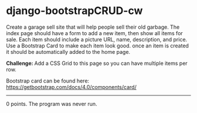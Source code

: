 # django-bootstrapCRUD-cw

Create a garage sell site that will help people sell their old garbage. The index page should have a form to add a new item, then show all items for sale. Each item should include a picture URL, name, description, and price. Use a Bootstrap Card to make each item look good. once an item is created it should be automatically added to the home page.

<strong>Challenge: </strong>
Add a CSS Grid to this page so you can have multiple items per row.

Bootstrap card can be found here: https://getbootstrap.com/docs/4.0/components/card/
<hr>
0 points. The program was never run.